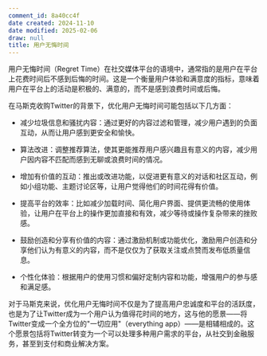 ```yaml
---
comment_id: 8a40cc4f
date created: 2024-11-10
date modified: 2025-02-06
draw: null
title: 用户无悔时间
---
```

用户无悔时间（Regret Time）在社交媒体平台的语境中，通常指的是用户在平台上花费时间后不感到后悔的时间。这是一个衡量用户体验和满意度的指标，意味着用户在平台上的活动是积极的、满意的，而不是感到浪费时间或后悔。

  

在马斯克收购Twitter的背景下，优化用户无悔时间可能包括以下几方面：

  

- 减少垃圾信息和骚扰内容：通过更好的内容过滤和管理，减少用户遇到的负面互动，从而让用户感到更安全和愉快。
- 算法改进：调整推荐算法，使其更能推荐用户感兴趣且有意义的内容，减少用户因内容不匹配而感到无聊或浪费时间的情况。

  

- 增加有价值的互动：推出或改进功能，以促进更有意义的对话和社区互动，例如小组功能、主题讨论区等，让用户觉得他们的时间花得有价值。

  

- 提高平台的效率：比如减少加载时间、简化用户界面、提供更流畅的使用体验，让用户在平台上的操作更加直接和有效，减少等待或操作复杂带来的挫败感。

  

- 鼓励创造和分享有价值的内容：通过激励机制或功能优化，激励用户创造和分享他们认为有意义的内容，而不是仅仅为了获取关注或点赞而发布低质量信息。

  

- 个性化体验：根据用户的使用习惯和偏好定制内容和功能，增强用户的参与感和满足感。

  

对于马斯克来说，优化用户无悔时间不仅是为了提高用户忠诚度和平台的活跃度，也是为了让Twitter成为一个用户认为值得花时间的地方，这与他的愿景——将Twitter变成一个全方位的"一切应用"（everything app）——是相辅相成的。这个愿景包括将Twitter转变为一个可以处理多种用户需求的平台，从社交到金融服务，甚至到支付和商业解决方案。
